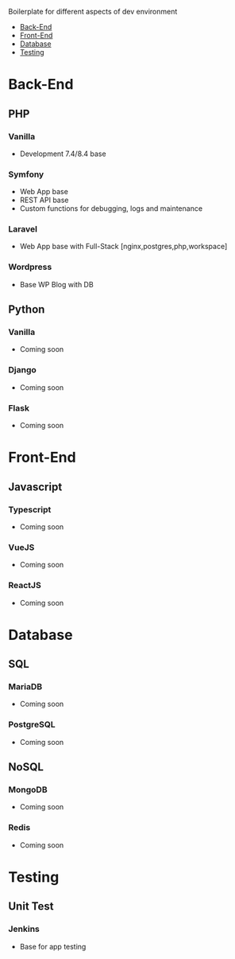 Boilerplate for different aspects of dev environment
- [Back-End](#back-kend)
- [Front-End](#front-end)
- [Database](#database)
- [Testing](#testing)


# Back-End

## PHP
### Vanilla
- Development 7.4/8.4 base

### Symfony
- Web App base
- REST API base
- Custom functions for debugging, logs and maintenance

### Laravel
- Web App base with Full-Stack [nginx,postgres,php,workspace]

### Wordpress
- Base WP Blog with DB


## Python
### Vanilla
- Coming soon
  
### Django
- Coming soon

### Flask
- Coming soon



# Front-End

## Javascript
### Typescript
- Coming soon

### VueJS
- Coming soon

### ReactJS
- Coming soon



# Database

## SQL
### MariaDB
- Coming soon

### PostgreSQL
- Coming soon


## NoSQL
### MongoDB
- Coming soon

### Redis
- Coming soon



# Testing

## Unit Test
### Jenkins
- Base for app testing
